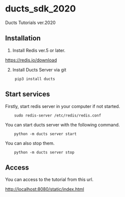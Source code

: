 # ducts_sdk_2020
Ducts Tutorials ver.2020

## Installation

1. Install Redis ver.5 or later.

<https://redis.io/download>

2. Install Ducts Server via git

        pip3 install ducts

## Start services

Firstly, start redis server in your computer if not started.

        sudo redis-server /etc/redis/redis.conf
        
You can start ducts server with the following command.

        python -m ducts server start

You can also stop them.

        python -m ducts server stop

## Access

You can access to the tutorial from this url.

<http://localhost:8080/static/index.html>





